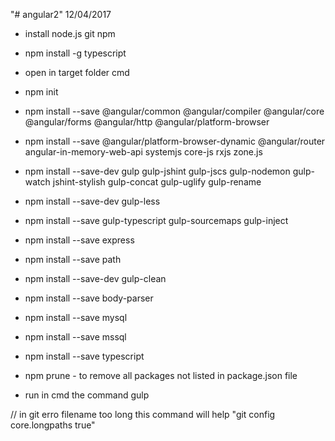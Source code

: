 "# angular2" 12/04/2017

* install node.js git npm
* npm install -g typescript
* open in target folder cmd
* npm init
* npm install --save @angular/common @angular/compiler @angular/core @angular/forms @angular/http @angular/platform-browser
* npm install --save @angular/platform-browser-dynamic @angular/router angular-in-memory-web-api systemjs core-js rxjs zone.js
* npm install --save-dev gulp gulp-jshint gulp-jscs gulp-nodemon gulp-watch jshint-stylish gulp-concat gulp-uglify gulp-rename
* npm install --save-dev gulp-less
* npm install --save gulp-typescript gulp-sourcemaps gulp-inject
* npm install --save express
* npm install --save path
* npm install --save-dev gulp-clean
* npm install --save body-parser
* npm install --save mysql
* npm install --save mssql

* npm install --save typescript
* npm prune - to remove all packages not listed in package.json file
* run in cmd the command gulp

// in git erro filename too long this command will help "git config core.longpaths true"